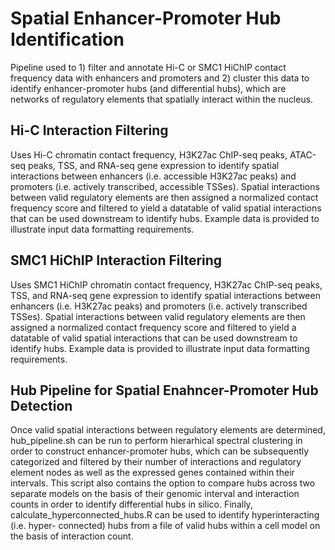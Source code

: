 # Spatial Enhancer-Promoter Hub Identification
Pipeline used to 1) filter and annotate Hi-C or SMC1 HiChIP contact frequency data with 
enhancers and promoters and 2) cluster this data to identify enhancer-promoter hubs
(and differential hubs), which are networks of regulatory elements that spatially 
interact within the nucleus.

## Hi-C Interaction Filtering 
Uses Hi-C chromatin contact frequency, H3K27ac ChIP-seq peaks, ATAC-seq peaks, TSS, and 
RNA-seq gene expression to identify spatial interactions between enhancers (i.e. 
accessible H3K27ac peaks) and promoters (i.e. actively transcribed, accessible TSSes). 
Spatial interactions between valid regulatory elements are then assigned a normalized 
contact frequency score and filtered to yield a datatable of valid spatial interactions
that can be used downstream to identify hubs. Example data is provided to illustrate 
input data formatting requirements. 

## SMC1 HiChIP Interaction Filtering
Uses SMC1 HiChIP chromatin contact frequency, H3K27ac ChIP-seq peaks, TSS, and 
RNA-seq gene expression to identify spatial interactions between enhancers (i.e.
H3K27ac peaks) and promoters (i.e. actively transcribed TSSes). Spatial interactions 
between valid regulatory elements are then assigned a normalized contact frequency 
score and filtered to yield a datatable of valid spatial interactions
that can be used downstream to identify hubs. Example data is provided to illustrate 
input data formatting requirements. 

## Hub Pipeline for Spatial Enahncer-Promoter Hub Detection 
Once valid spatial interactions between regulatory elements are determined, hub_pipeline.sh
can be run to perform hierarhical spectral clustering in order to construct enhancer-promoter
hubs, which can be subsequently categorized and filtered by their number of interactions
and regulatory element nodes as well as the expressed genes contained within their intervals. 
This script also contains the option to compare hubs across two separate models on the basis of 
their genomic interval and interaction counts in order to identify differential hubs in silico. 
Finally, calculate_hyperconnected_hubs.R can be used to identify hyperinteracting (i.e. hyper-
connected) hubs from a file of valid hubs within a cell model on the basis of interaction count. 
